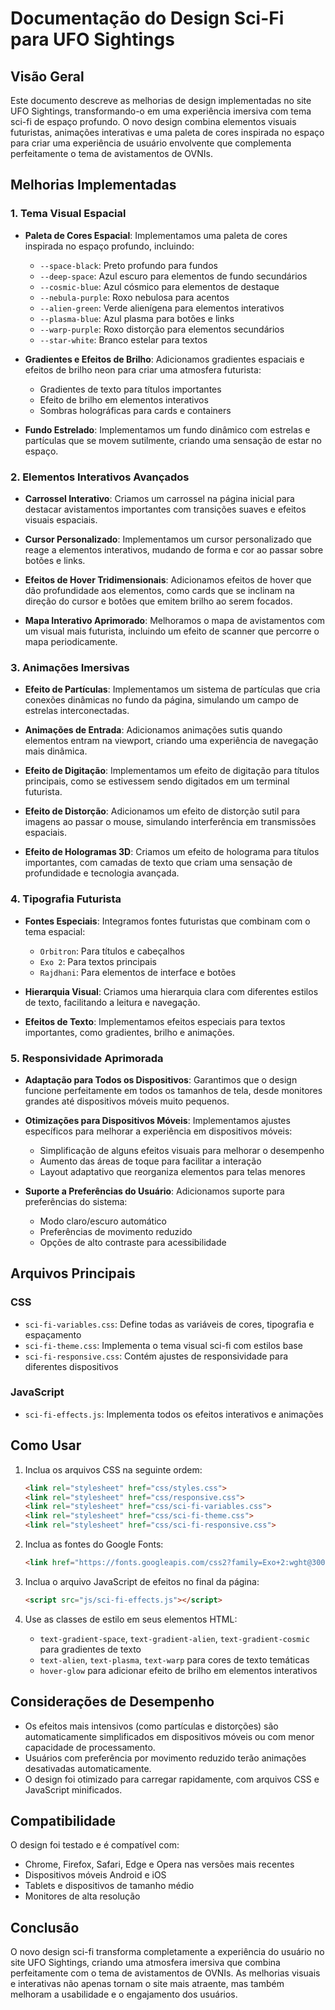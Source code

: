 # Documentação do Design Sci-Fi para UFO Sightings

## Visão Geral

Este documento descreve as melhorias de design implementadas no site UFO Sightings, transformando-o em uma experiência imersiva com tema sci-fi de espaço profundo. O novo design combina elementos visuais futuristas, animações interativas e uma paleta de cores inspirada no espaço para criar uma experiência de usuário envolvente que complementa perfeitamente o tema de avistamentos de OVNIs.

## Melhorias Implementadas

### 1. Tema Visual Espacial

- **Paleta de Cores Espacial**: Implementamos uma paleta de cores inspirada no espaço profundo, incluindo:
  - `--space-black`: Preto profundo para fundos
  - `--deep-space`: Azul escuro para elementos de fundo secundários
  - `--cosmic-blue`: Azul cósmico para elementos de destaque
  - `--nebula-purple`: Roxo nebulosa para acentos
  - `--alien-green`: Verde alienígena para elementos interativos
  - `--plasma-blue`: Azul plasma para botões e links
  - `--warp-purple`: Roxo distorção para elementos secundários
  - `--star-white`: Branco estelar para textos

- **Gradientes e Efeitos de Brilho**: Adicionamos gradientes espaciais e efeitos de brilho neon para criar uma atmosfera futurista:
  - Gradientes de texto para títulos importantes
  - Efeito de brilho em elementos interativos
  - Sombras holográficas para cards e containers

- **Fundo Estrelado**: Implementamos um fundo dinâmico com estrelas e partículas que se movem sutilmente, criando uma sensação de estar no espaço.

### 2. Elementos Interativos Avançados

- **Carrossel Interativo**: Criamos um carrossel na página inicial para destacar avistamentos importantes com transições suaves e efeitos visuais espaciais.

- **Cursor Personalizado**: Implementamos um cursor personalizado que reage a elementos interativos, mudando de forma e cor ao passar sobre botões e links.

- **Efeitos de Hover Tridimensionais**: Adicionamos efeitos de hover que dão profundidade aos elementos, como cards que se inclinam na direção do cursor e botões que emitem brilho ao serem focados.

- **Mapa Interativo Aprimorado**: Melhoramos o mapa de avistamentos com um visual mais futurista, incluindo um efeito de scanner que percorre o mapa periodicamente.

### 3. Animações Imersivas

- **Efeito de Partículas**: Implementamos um sistema de partículas que cria conexões dinâmicas no fundo da página, simulando um campo de estrelas interconectadas.

- **Animações de Entrada**: Adicionamos animações sutis quando elementos entram na viewport, criando uma experiência de navegação mais dinâmica.

- **Efeito de Digitação**: Implementamos um efeito de digitação para títulos principais, como se estivessem sendo digitados em um terminal futurista.

- **Efeito de Distorção**: Adicionamos um efeito de distorção sutil para imagens ao passar o mouse, simulando interferência em transmissões espaciais.

- **Efeito de Hologramas 3D**: Criamos um efeito de holograma para títulos importantes, com camadas de texto que criam uma sensação de profundidade e tecnologia avançada.

### 4. Tipografia Futurista

- **Fontes Especiais**: Integramos fontes futuristas que combinam com o tema espacial:
  - `Orbitron`: Para títulos e cabeçalhos
  - `Exo 2`: Para textos principais
  - `Rajdhani`: Para elementos de interface e botões

- **Hierarquia Visual**: Criamos uma hierarquia clara com diferentes estilos de texto, facilitando a leitura e navegação.

- **Efeitos de Texto**: Implementamos efeitos especiais para textos importantes, como gradientes, brilho e animações.

### 5. Responsividade Aprimorada

- **Adaptação para Todos os Dispositivos**: Garantimos que o design funcione perfeitamente em todos os tamanhos de tela, desde monitores grandes até dispositivos móveis muito pequenos.

- **Otimizações para Dispositivos Móveis**: Implementamos ajustes específicos para melhorar a experiência em dispositivos móveis:
  - Simplificação de alguns efeitos visuais para melhorar o desempenho
  - Aumento das áreas de toque para facilitar a interação
  - Layout adaptativo que reorganiza elementos para telas menores

- **Suporte a Preferências do Usuário**: Adicionamos suporte para preferências do sistema:
  - Modo claro/escuro automático
  - Preferências de movimento reduzido
  - Opções de alto contraste para acessibilidade

## Arquivos Principais

### CSS

- `sci-fi-variables.css`: Define todas as variáveis de cores, tipografia e espaçamento
- `sci-fi-theme.css`: Implementa o tema visual sci-fi com estilos base
- `sci-fi-responsive.css`: Contém ajustes de responsividade para diferentes dispositivos

### JavaScript

- `sci-fi-effects.js`: Implementa todos os efeitos interativos e animações

## Como Usar

1. Inclua os arquivos CSS na seguinte ordem:
   ```html
   <link rel="stylesheet" href="css/styles.css">
   <link rel="stylesheet" href="css/responsive.css">
   <link rel="stylesheet" href="css/sci-fi-variables.css">
   <link rel="stylesheet" href="css/sci-fi-theme.css">
   <link rel="stylesheet" href="css/sci-fi-responsive.css">
   ```

2. Inclua as fontes do Google Fonts:
   ```html
   <link href="https://fonts.googleapis.com/css2?family=Exo+2:wght@300;400;600;700&family=Orbitron:wght@400;500;700&family=Rajdhani:wght@300;400;500;600;700&display=swap" rel="stylesheet">
   ```

3. Inclua o arquivo JavaScript de efeitos no final da página:
   ```html
   <script src="js/sci-fi-effects.js"></script>
   ```

4. Use as classes de estilo em seus elementos HTML:
   - `text-gradient-space`, `text-gradient-alien`, `text-gradient-cosmic` para gradientes de texto
   - `text-alien`, `text-plasma`, `text-warp` para cores de texto temáticas
   - `hover-glow` para adicionar efeito de brilho em elementos interativos

## Considerações de Desempenho

- Os efeitos mais intensivos (como partículas e distorções) são automaticamente simplificados em dispositivos móveis ou com menor capacidade de processamento.
- Usuários com preferência por movimento reduzido terão animações desativadas automaticamente.
- O design foi otimizado para carregar rapidamente, com arquivos CSS e JavaScript minificados.

## Compatibilidade

O design foi testado e é compatível com:
- Chrome, Firefox, Safari, Edge e Opera nas versões mais recentes
- Dispositivos móveis Android e iOS
- Tablets e dispositivos de tamanho médio
- Monitores de alta resolução

## Conclusão

O novo design sci-fi transforma completamente a experiência do usuário no site UFO Sightings, criando uma atmosfera imersiva que combina perfeitamente com o tema de avistamentos de OVNIs. As melhorias visuais e interativas não apenas tornam o site mais atraente, mas também melhoram a usabilidade e o engajamento dos usuários.
